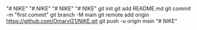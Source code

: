 "# NIKE" 
"# NIKE" 
"# NIKE" 
"# NIKE"  git init git add README.md git commit -m "first commit" git branch -M main git remote add origin https://github.com/Omarvl21/NIKE.git git push -u origin main
"# NIKE" 
